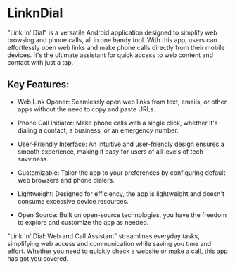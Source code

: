 # LinknDial
"Link 'n' Dial" is a versatile Android application designed to simplify web browsing and phone calls, all in one handy tool. With this app, users can effortlessly open web links and make phone calls directly from their mobile devices. It's the ultimate assistant for quick access to web content and contact with just a tap.

## Key Features:

* Web Link Opener: Seamlessly open web links from text, emails, or other apps without the need to copy and paste URLs.

* Phone Call Initiator: Make phone calls with a single click, whether it's dialing a contact, a business, or an emergency number.

* User-Friendly Interface: An intuitive and user-friendly design ensures a smooth experience, making it easy for users of all levels of tech-savviness.

* Customizable: Tailor the app to your preferences by configuring default web browsers and phone dialers.

* Lightweight: Designed for efficiency, the app is lightweight and doesn't consume excessive device resources.

* Open Source: Built on open-source technologies, you have the freedom to explore and customize the app as needed.

"Link 'n' Dial: Web and Call Assistant" streamlines everyday tasks, simplifying web access and communication while saving you time and effort. Whether you need to quickly check a website or make a call, this app has got you covered.